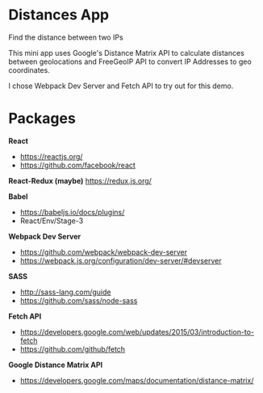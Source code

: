 # Distances App
Find the distance between two IPs

This mini app uses Google's Distance Matrix API to calculate distances between geolocations and FreeGeoIP API to convert IP Addresses to geo coordinates.

I chose Webpack Dev Server and Fetch API to try out for this demo.

# Packages
**React**
* https://reactjs.org/
* https://github.com/facebook/react

**React-Redux (maybe)**
https://redux.js.org/

**Babel**
* https://babeljs.io/docs/plugins/
* React/Env/Stage-3


**Webpack Dev Server**
* https://github.com/webpack/webpack-dev-server
* https://webpack.js.org/configuration/dev-server/#devserver

**SASS**
* http://sass-lang.com/guide
* https://github.com/sass/node-sass

**Fetch API**
* https://developers.google.com/web/updates/2015/03/introduction-to-fetch
* https://github.com/github/fetch

**Google Distance Matrix API**
* https://developers.google.com/maps/documentation/distance-matrix/